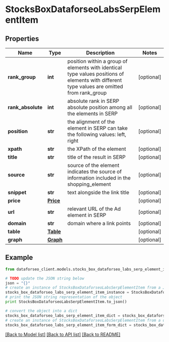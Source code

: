 # StocksBoxDataforseoLabsSerpElementItem


## Properties

Name | Type | Description | Notes
------------ | ------------- | ------------- | -------------
**rank_group** | **int** | position within a group of elements with identical type values positions of elements with different type values are omitted from rank_group | [optional] 
**rank_absolute** | **int** | absolute rank in SERP absolute position among all the elements in SERP | [optional] 
**position** | **str** | the alignment of the element in SERP can take the following values: left, right | [optional] 
**xpath** | **str** | the XPath of the element | [optional] 
**title** | **str** | title of the result in SERP | [optional] 
**source** | **str** | source of the element indicates the source of information included in the shopping_element | [optional] 
**snippet** | **str** | text alongside the link title | [optional] 
**price** | [**Price**](Price.md) |  | [optional] 
**url** | **str** | relevant URL of the Ad element in SERP | [optional] 
**domain** | **str** | domain where a link points | [optional] 
**table** | [**Table**](Table.md) |  | [optional] 
**graph** | [**Graph**](Graph.md) |  | [optional] 

## Example

```python
from dataforseo_client.models.stocks_box_dataforseo_labs_serp_element_item import StocksBoxDataforseoLabsSerpElementItem

# TODO update the JSON string below
json = "{}"
# create an instance of StocksBoxDataforseoLabsSerpElementItem from a JSON string
stocks_box_dataforseo_labs_serp_element_item_instance = StocksBoxDataforseoLabsSerpElementItem.from_json(json)
# print the JSON string representation of the object
print StocksBoxDataforseoLabsSerpElementItem.to_json()

# convert the object into a dict
stocks_box_dataforseo_labs_serp_element_item_dict = stocks_box_dataforseo_labs_serp_element_item_instance.to_dict()
# create an instance of StocksBoxDataforseoLabsSerpElementItem from a dict
stocks_box_dataforseo_labs_serp_element_item_form_dict = stocks_box_dataforseo_labs_serp_element_item.from_dict(stocks_box_dataforseo_labs_serp_element_item_dict)
```
[[Back to Model list]](../README.md#documentation-for-models) [[Back to API list]](../README.md#documentation-for-api-endpoints) [[Back to README]](../README.md)


